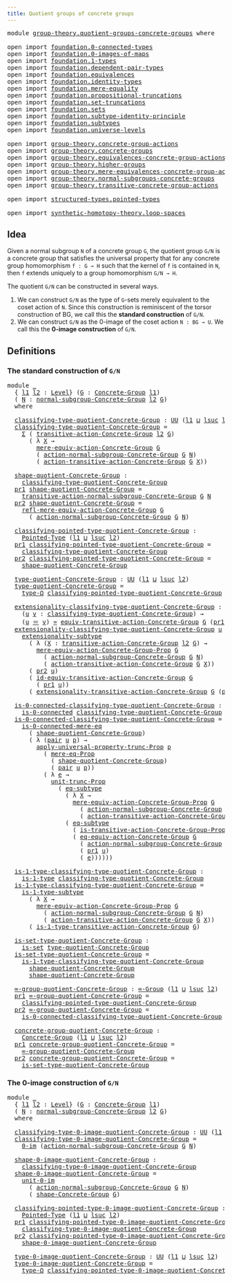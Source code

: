 ```yaml
---
title: Quotient groups of concrete groups
---
```


<pre class="Agda"><a id="60" class="Keyword">module</a> <a id="67" href="group-theory.quotient-groups-concrete-groups.html" class="Module">group-theory.quotient-groups-concrete-groups</a> <a id="112" class="Keyword">where</a>

<a id="119" class="Keyword">open</a> <a id="124" class="Keyword">import</a> <a id="131" href="foundation.0-connected-types.html" class="Module">foundation.0-connected-types</a>
<a id="160" class="Keyword">open</a> <a id="165" class="Keyword">import</a> <a id="172" href="foundation.0-images-of-maps.html" class="Module">foundation.0-images-of-maps</a>
<a id="200" class="Keyword">open</a> <a id="205" class="Keyword">import</a> <a id="212" href="foundation.1-types.html" class="Module">foundation.1-types</a>
<a id="231" class="Keyword">open</a> <a id="236" class="Keyword">import</a> <a id="243" href="foundation.dependent-pair-types.html" class="Module">foundation.dependent-pair-types</a>
<a id="275" class="Keyword">open</a> <a id="280" class="Keyword">import</a> <a id="287" href="foundation.equivalences.html" class="Module">foundation.equivalences</a>
<a id="311" class="Keyword">open</a> <a id="316" class="Keyword">import</a> <a id="323" href="foundation.identity-types.html" class="Module">foundation.identity-types</a>
<a id="349" class="Keyword">open</a> <a id="354" class="Keyword">import</a> <a id="361" href="foundation.mere-equality.html" class="Module">foundation.mere-equality</a>
<a id="386" class="Keyword">open</a> <a id="391" class="Keyword">import</a> <a id="398" href="foundation.propositional-truncations.html" class="Module">foundation.propositional-truncations</a>
<a id="435" class="Keyword">open</a> <a id="440" class="Keyword">import</a> <a id="447" href="foundation.set-truncations.html" class="Module">foundation.set-truncations</a>
<a id="474" class="Keyword">open</a> <a id="479" class="Keyword">import</a> <a id="486" href="foundation.sets.html" class="Module">foundation.sets</a>
<a id="502" class="Keyword">open</a> <a id="507" class="Keyword">import</a> <a id="514" href="foundation.subtype-identity-principle.html" class="Module">foundation.subtype-identity-principle</a>
<a id="552" class="Keyword">open</a> <a id="557" class="Keyword">import</a> <a id="564" href="foundation.subtypes.html" class="Module">foundation.subtypes</a>
<a id="584" class="Keyword">open</a> <a id="589" class="Keyword">import</a> <a id="596" href="foundation.universe-levels.html" class="Module">foundation.universe-levels</a>

<a id="624" class="Keyword">open</a> <a id="629" class="Keyword">import</a> <a id="636" href="group-theory.concrete-group-actions.html" class="Module">group-theory.concrete-group-actions</a>
<a id="672" class="Keyword">open</a> <a id="677" class="Keyword">import</a> <a id="684" href="group-theory.concrete-groups.html" class="Module">group-theory.concrete-groups</a>
<a id="713" class="Keyword">open</a> <a id="718" class="Keyword">import</a> <a id="725" href="group-theory.equivalences-concrete-group-actions.html" class="Module">group-theory.equivalences-concrete-group-actions</a>
<a id="774" class="Keyword">open</a> <a id="779" class="Keyword">import</a> <a id="786" href="group-theory.higher-groups.html" class="Module">group-theory.higher-groups</a>
<a id="813" class="Keyword">open</a> <a id="818" class="Keyword">import</a> <a id="825" href="group-theory.mere-equivalences-concrete-group-actions.html" class="Module">group-theory.mere-equivalences-concrete-group-actions</a>
<a id="879" class="Keyword">open</a> <a id="884" class="Keyword">import</a> <a id="891" href="group-theory.normal-subgroups-concrete-groups.html" class="Module">group-theory.normal-subgroups-concrete-groups</a>
<a id="937" class="Keyword">open</a> <a id="942" class="Keyword">import</a> <a id="949" href="group-theory.transitive-concrete-group-actions.html" class="Module">group-theory.transitive-concrete-group-actions</a>

<a id="997" class="Keyword">open</a> <a id="1002" class="Keyword">import</a> <a id="1009" href="structured-types.pointed-types.html" class="Module">structured-types.pointed-types</a>

<a id="1041" class="Keyword">open</a> <a id="1046" class="Keyword">import</a> <a id="1053" href="synthetic-homotopy-theory.loop-spaces.html" class="Module">synthetic-homotopy-theory.loop-spaces</a>
</pre>
## Idea

Given a normal subgroup `N` of a concrete group `G`, the quotient group `G/N` is a concrete group that satisfies the universal property that for any concrete group homomorphism `f : G → H` such that the kernel of `f` is contained in `N`, then `f` extends uniquely to a group homomorphism `G/N → H`.

The quotient `G/N` can be constructed in several ways.

1. We can construct `G/N` as the type of `G`-sets merely equivalent to the coset action of `N`. Since this construction is reminiscent of the torsor construction of BG, we call this the **standard construction** of `G/N`.
2. We can construct `G/N` as the 0-image of the coset action `N : BG → U`. We call this the **0-image construction** of `G/N`. 

## Definitions

### The standard construction of `G/N`

<pre class="Agda"><a id="1876" class="Keyword">module</a> <a id="1883" href="group-theory.quotient-groups-concrete-groups.html#1883" class="Module">_</a>
  <a id="1887" class="Symbol">{</a> <a id="1889" href="group-theory.quotient-groups-concrete-groups.html#1889" class="Bound">l1</a> <a id="1892" href="group-theory.quotient-groups-concrete-groups.html#1892" class="Bound">l2</a> <a id="1895" class="Symbol">:</a> <a id="1897" href="Agda.Primitive.html#597" class="Postulate">Level</a><a id="1902" class="Symbol">}</a> <a id="1904" class="Symbol">(</a><a id="1905" href="group-theory.quotient-groups-concrete-groups.html#1905" class="Bound">G</a> <a id="1907" class="Symbol">:</a> <a id="1909" href="group-theory.concrete-groups.html#2030" class="Function">Concrete-Group</a> <a id="1924" href="group-theory.quotient-groups-concrete-groups.html#1889" class="Bound">l1</a><a id="1926" class="Symbol">)</a>
  <a id="1930" class="Symbol">(</a> <a id="1932" href="group-theory.quotient-groups-concrete-groups.html#1932" class="Bound">N</a> <a id="1934" class="Symbol">:</a> <a id="1936" href="group-theory.normal-subgroups-concrete-groups.html#538" class="Function">normal-subgroup-Concrete-Group</a> <a id="1967" href="group-theory.quotient-groups-concrete-groups.html#1892" class="Bound">l2</a> <a id="1970" href="group-theory.quotient-groups-concrete-groups.html#1905" class="Bound">G</a><a id="1971" class="Symbol">)</a>
  <a id="1975" class="Keyword">where</a>

  <a id="1984" href="group-theory.quotient-groups-concrete-groups.html#1984" class="Function">classifying-type-quotient-Concrete-Group</a> <a id="2025" class="Symbol">:</a> <a id="2027" href="foundation-core.universe-levels.html#235" class="Primitive">UU</a> <a id="2030" class="Symbol">(</a><a id="2031" href="group-theory.quotient-groups-concrete-groups.html#1889" class="Bound">l1</a> <a id="2034" href="Agda.Primitive.html#810" class="Primitive Operator">⊔</a> <a id="2036" href="Agda.Primitive.html#780" class="Primitive">lsuc</a> <a id="2041" href="group-theory.quotient-groups-concrete-groups.html#1892" class="Bound">l2</a><a id="2043" class="Symbol">)</a>
  <a id="2047" href="group-theory.quotient-groups-concrete-groups.html#1984" class="Function">classifying-type-quotient-Concrete-Group</a> <a id="2088" class="Symbol">=</a>
    <a id="2094" href="foundation-core.dependent-pair-types.html#515" class="Record">Σ</a> <a id="2096" class="Symbol">(</a> <a id="2098" href="group-theory.transitive-concrete-group-actions.html#1707" class="Function">transitive-action-Concrete-Group</a> <a id="2131" href="group-theory.quotient-groups-concrete-groups.html#1892" class="Bound">l2</a> <a id="2134" href="group-theory.quotient-groups-concrete-groups.html#1905" class="Bound">G</a><a id="2135" class="Symbol">)</a>
      <a id="2143" class="Symbol">(</a> <a id="2145" class="Symbol">λ</a> <a id="2147" href="group-theory.quotient-groups-concrete-groups.html#2147" class="Bound">X</a> <a id="2149" class="Symbol">→</a>
        <a id="2159" href="group-theory.mere-equivalences-concrete-group-actions.html#807" class="Function">mere-equiv-action-Concrete-Group</a> <a id="2192" href="group-theory.quotient-groups-concrete-groups.html#1905" class="Bound">G</a>
        <a id="2202" class="Symbol">(</a> <a id="2204" href="group-theory.normal-subgroups-concrete-groups.html#1017" class="Function">action-normal-subgroup-Concrete-Group</a> <a id="2242" href="group-theory.quotient-groups-concrete-groups.html#1905" class="Bound">G</a> <a id="2244" href="group-theory.quotient-groups-concrete-groups.html#1932" class="Bound">N</a><a id="2245" class="Symbol">)</a>
        <a id="2255" class="Symbol">(</a> <a id="2257" href="group-theory.transitive-concrete-group-actions.html#2033" class="Function">action-transitive-action-Concrete-Group</a> <a id="2297" href="group-theory.quotient-groups-concrete-groups.html#1905" class="Bound">G</a> <a id="2299" href="group-theory.quotient-groups-concrete-groups.html#2147" class="Bound">X</a><a id="2300" class="Symbol">))</a>

  <a id="2306" href="group-theory.quotient-groups-concrete-groups.html#2306" class="Function">shape-quotient-Concrete-Group</a> <a id="2336" class="Symbol">:</a>
    <a id="2342" href="group-theory.quotient-groups-concrete-groups.html#1984" class="Function">classifying-type-quotient-Concrete-Group</a>
  <a id="2385" href="foundation-core.dependent-pair-types.html#605" class="Field">pr1</a> <a id="2389" href="group-theory.quotient-groups-concrete-groups.html#2306" class="Function">shape-quotient-Concrete-Group</a> <a id="2419" class="Symbol">=</a>
    <a id="2425" href="group-theory.normal-subgroups-concrete-groups.html#1206" class="Function">transitive-action-normal-subgroup-Concrete-Group</a> <a id="2474" href="group-theory.quotient-groups-concrete-groups.html#1905" class="Bound">G</a> <a id="2476" href="group-theory.quotient-groups-concrete-groups.html#1932" class="Bound">N</a>
  <a id="2480" href="foundation-core.dependent-pair-types.html#617" class="Field">pr2</a> <a id="2484" href="group-theory.quotient-groups-concrete-groups.html#2306" class="Function">shape-quotient-Concrete-Group</a> <a id="2514" class="Symbol">=</a>
    <a id="2520" href="group-theory.mere-equivalences-concrete-group-actions.html#1392" class="Function">refl-mere-equiv-action-Concrete-Group</a> <a id="2558" href="group-theory.quotient-groups-concrete-groups.html#1905" class="Bound">G</a>
      <a id="2566" class="Symbol">(</a> <a id="2568" href="group-theory.normal-subgroups-concrete-groups.html#1017" class="Function">action-normal-subgroup-Concrete-Group</a> <a id="2606" href="group-theory.quotient-groups-concrete-groups.html#1905" class="Bound">G</a> <a id="2608" href="group-theory.quotient-groups-concrete-groups.html#1932" class="Bound">N</a><a id="2609" class="Symbol">)</a>

  <a id="2614" href="group-theory.quotient-groups-concrete-groups.html#2614" class="Function">classifying-pointed-type-quotient-Concrete-Group</a> <a id="2663" class="Symbol">:</a>
    <a id="2669" href="structured-types.pointed-types.html#383" class="Function">Pointed-Type</a> <a id="2682" class="Symbol">(</a><a id="2683" href="group-theory.quotient-groups-concrete-groups.html#1889" class="Bound">l1</a> <a id="2686" href="Agda.Primitive.html#810" class="Primitive Operator">⊔</a> <a id="2688" href="Agda.Primitive.html#780" class="Primitive">lsuc</a> <a id="2693" href="group-theory.quotient-groups-concrete-groups.html#1892" class="Bound">l2</a><a id="2695" class="Symbol">)</a>
  <a id="2699" href="foundation-core.dependent-pair-types.html#605" class="Field">pr1</a> <a id="2703" href="group-theory.quotient-groups-concrete-groups.html#2614" class="Function">classifying-pointed-type-quotient-Concrete-Group</a> <a id="2752" class="Symbol">=</a>
    <a id="2758" href="group-theory.quotient-groups-concrete-groups.html#1984" class="Function">classifying-type-quotient-Concrete-Group</a>
  <a id="2801" href="foundation-core.dependent-pair-types.html#617" class="Field">pr2</a> <a id="2805" href="group-theory.quotient-groups-concrete-groups.html#2614" class="Function">classifying-pointed-type-quotient-Concrete-Group</a> <a id="2854" class="Symbol">=</a>
    <a id="2860" href="group-theory.quotient-groups-concrete-groups.html#2306" class="Function">shape-quotient-Concrete-Group</a>

  <a id="2893" href="group-theory.quotient-groups-concrete-groups.html#2893" class="Function">type-quotient-Concrete-Group</a> <a id="2922" class="Symbol">:</a> <a id="2924" href="foundation-core.universe-levels.html#235" class="Primitive">UU</a> <a id="2927" class="Symbol">(</a><a id="2928" href="group-theory.quotient-groups-concrete-groups.html#1889" class="Bound">l1</a> <a id="2931" href="Agda.Primitive.html#810" class="Primitive Operator">⊔</a> <a id="2933" href="Agda.Primitive.html#780" class="Primitive">lsuc</a> <a id="2938" href="group-theory.quotient-groups-concrete-groups.html#1892" class="Bound">l2</a><a id="2940" class="Symbol">)</a>
  <a id="2944" href="group-theory.quotient-groups-concrete-groups.html#2893" class="Function">type-quotient-Concrete-Group</a> <a id="2973" class="Symbol">=</a>
    <a id="2979" href="synthetic-homotopy-theory.loop-spaces.html#1115" class="Function">type-Ω</a> <a id="2986" href="group-theory.quotient-groups-concrete-groups.html#2614" class="Function">classifying-pointed-type-quotient-Concrete-Group</a>

  <a id="3038" href="group-theory.quotient-groups-concrete-groups.html#3038" class="Function">extensionality-classifying-type-quotient-Concrete-Group</a> <a id="3094" class="Symbol">:</a>
    <a id="3100" class="Symbol">(</a><a id="3101" href="group-theory.quotient-groups-concrete-groups.html#3101" class="Bound">u</a> <a id="3103" href="group-theory.quotient-groups-concrete-groups.html#3103" class="Bound">v</a> <a id="3105" class="Symbol">:</a> <a id="3107" href="group-theory.quotient-groups-concrete-groups.html#1984" class="Function">classifying-type-quotient-Concrete-Group</a><a id="3147" class="Symbol">)</a> <a id="3149" class="Symbol">→</a>
    <a id="3155" class="Symbol">(</a><a id="3156" href="group-theory.quotient-groups-concrete-groups.html#3101" class="Bound">u</a> <a id="3158" href="foundation-core.identity-types.html#1865" class="Function Operator">＝</a> <a id="3160" href="group-theory.quotient-groups-concrete-groups.html#3103" class="Bound">v</a><a id="3161" class="Symbol">)</a> <a id="3163" href="foundation-core.equivalences.html#1621" class="Function Operator">≃</a> <a id="3165" href="group-theory.transitive-concrete-group-actions.html#4859" class="Function">equiv-transitive-action-Concrete-Group</a> <a id="3204" href="group-theory.quotient-groups-concrete-groups.html#1905" class="Bound">G</a> <a id="3206" class="Symbol">(</a><a id="3207" href="foundation-core.dependent-pair-types.html#605" class="Field">pr1</a> <a id="3211" href="group-theory.quotient-groups-concrete-groups.html#3101" class="Bound">u</a><a id="3212" class="Symbol">)</a> <a id="3214" class="Symbol">(</a><a id="3215" href="foundation-core.dependent-pair-types.html#605" class="Field">pr1</a> <a id="3219" href="group-theory.quotient-groups-concrete-groups.html#3103" class="Bound">v</a><a id="3220" class="Symbol">)</a>
  <a id="3224" href="group-theory.quotient-groups-concrete-groups.html#3038" class="Function">extensionality-classifying-type-quotient-Concrete-Group</a> <a id="3280" href="group-theory.quotient-groups-concrete-groups.html#3280" class="Bound">u</a> <a id="3282" class="Symbol">=</a>
    <a id="3288" href="foundation-core.subtype-identity-principle.html#3143" class="Function">extensionality-subtype</a>
      <a id="3317" class="Symbol">(</a> <a id="3319" class="Symbol">λ</a> <a id="3321" class="Symbol">(</a><a id="3322" href="group-theory.quotient-groups-concrete-groups.html#3322" class="Bound">X</a> <a id="3324" class="Symbol">:</a> <a id="3326" href="group-theory.transitive-concrete-group-actions.html#1707" class="Function">transitive-action-Concrete-Group</a> <a id="3359" href="group-theory.quotient-groups-concrete-groups.html#1892" class="Bound">l2</a> <a id="3362" href="group-theory.quotient-groups-concrete-groups.html#1905" class="Bound">G</a><a id="3363" class="Symbol">)</a> <a id="3365" class="Symbol">→</a>
        <a id="3375" href="group-theory.mere-equivalences-concrete-group-actions.html#539" class="Function">mere-equiv-action-Concrete-Group-Prop</a> <a id="3413" href="group-theory.quotient-groups-concrete-groups.html#1905" class="Bound">G</a>
          <a id="3425" class="Symbol">(</a> <a id="3427" href="group-theory.normal-subgroups-concrete-groups.html#1017" class="Function">action-normal-subgroup-Concrete-Group</a> <a id="3465" href="group-theory.quotient-groups-concrete-groups.html#1905" class="Bound">G</a> <a id="3467" href="group-theory.quotient-groups-concrete-groups.html#1932" class="Bound">N</a><a id="3468" class="Symbol">)</a>
          <a id="3480" class="Symbol">(</a> <a id="3482" href="group-theory.transitive-concrete-group-actions.html#2033" class="Function">action-transitive-action-Concrete-Group</a> <a id="3522" href="group-theory.quotient-groups-concrete-groups.html#1905" class="Bound">G</a> <a id="3524" href="group-theory.quotient-groups-concrete-groups.html#3322" class="Bound">X</a><a id="3525" class="Symbol">))</a>
      <a id="3534" class="Symbol">(</a> <a id="3536" href="foundation-core.dependent-pair-types.html#617" class="Field">pr2</a> <a id="3540" href="group-theory.quotient-groups-concrete-groups.html#3280" class="Bound">u</a><a id="3541" class="Symbol">)</a>
      <a id="3549" class="Symbol">(</a> <a id="3551" href="group-theory.transitive-concrete-group-actions.html#6299" class="Function">id-equiv-transitive-action-Concrete-Group</a> <a id="3593" href="group-theory.quotient-groups-concrete-groups.html#1905" class="Bound">G</a>
        <a id="3603" class="Symbol">(</a> <a id="3605" href="foundation-core.dependent-pair-types.html#605" class="Field">pr1</a> <a id="3609" href="group-theory.quotient-groups-concrete-groups.html#3280" class="Bound">u</a><a id="3610" class="Symbol">))</a>
      <a id="3619" class="Symbol">(</a> <a id="3621" href="group-theory.transitive-concrete-group-actions.html#6527" class="Function">extensionality-transitive-action-Concrete-Group</a> <a id="3669" href="group-theory.quotient-groups-concrete-groups.html#1905" class="Bound">G</a> <a id="3671" class="Symbol">(</a><a id="3672" href="foundation-core.dependent-pair-types.html#605" class="Field">pr1</a> <a id="3676" href="group-theory.quotient-groups-concrete-groups.html#3280" class="Bound">u</a><a id="3677" class="Symbol">))</a>

  <a id="3683" href="group-theory.quotient-groups-concrete-groups.html#3683" class="Function">is-0-connected-classifying-type-quotient-Concrete-Group</a> <a id="3739" class="Symbol">:</a>
    <a id="3745" href="foundation.0-connected-types.html#1858" class="Function">is-0-connected</a> <a id="3760" href="group-theory.quotient-groups-concrete-groups.html#1984" class="Function">classifying-type-quotient-Concrete-Group</a>
  <a id="3803" href="group-theory.quotient-groups-concrete-groups.html#3683" class="Function">is-0-connected-classifying-type-quotient-Concrete-Group</a> <a id="3859" class="Symbol">=</a>
    <a id="3865" href="foundation.0-connected-types.html#2434" class="Function">is-0-connected-mere-eq</a>
      <a id="3894" class="Symbol">(</a> <a id="3896" href="group-theory.quotient-groups-concrete-groups.html#2306" class="Function">shape-quotient-Concrete-Group</a><a id="3925" class="Symbol">)</a>
      <a id="3933" class="Symbol">(</a> <a id="3935" class="Symbol">λ</a> <a id="3937" class="Symbol">(</a><a id="3938" href="foundation-core.dependent-pair-types.html#588" class="InductiveConstructor">pair</a> <a id="3943" href="group-theory.quotient-groups-concrete-groups.html#3943" class="Bound">u</a> <a id="3945" href="group-theory.quotient-groups-concrete-groups.html#3945" class="Bound">p</a><a id="3946" class="Symbol">)</a> <a id="3948" class="Symbol">→</a>
        <a id="3958" href="foundation.propositional-truncations.html#5775" class="Function">apply-universal-property-trunc-Prop</a> <a id="3994" href="group-theory.quotient-groups-concrete-groups.html#3945" class="Bound">p</a>
          <a id="4006" class="Symbol">(</a> <a id="4008" href="foundation.mere-equality.html#1117" class="Function">mere-eq-Prop</a>
            <a id="4033" class="Symbol">(</a> <a id="4035" href="group-theory.quotient-groups-concrete-groups.html#2306" class="Function">shape-quotient-Concrete-Group</a><a id="4064" class="Symbol">)</a>
            <a id="4078" class="Symbol">(</a> <a id="4080" href="foundation-core.dependent-pair-types.html#588" class="InductiveConstructor">pair</a> <a id="4085" href="group-theory.quotient-groups-concrete-groups.html#3943" class="Bound">u</a> <a id="4087" href="group-theory.quotient-groups-concrete-groups.html#3945" class="Bound">p</a><a id="4088" class="Symbol">))</a>
          <a id="4101" class="Symbol">(</a> <a id="4103" class="Symbol">λ</a> <a id="4105" href="group-theory.quotient-groups-concrete-groups.html#4105" class="Bound">e</a> <a id="4107" class="Symbol">→</a>
            <a id="4121" href="foundation.propositional-truncations.html#2293" class="Function">unit-trunc-Prop</a>
              <a id="4151" class="Symbol">(</a> <a id="4153" href="foundation-core.subtypes.html#3438" class="Function">eq-subtype</a>
                <a id="4180" class="Symbol">(</a> <a id="4182" class="Symbol">λ</a> <a id="4184" href="group-theory.quotient-groups-concrete-groups.html#4184" class="Bound">X</a> <a id="4186" class="Symbol">→</a>
                  <a id="4206" href="group-theory.mere-equivalences-concrete-group-actions.html#539" class="Function">mere-equiv-action-Concrete-Group-Prop</a> <a id="4244" href="group-theory.quotient-groups-concrete-groups.html#1905" class="Bound">G</a>
                    <a id="4266" class="Symbol">(</a> <a id="4268" href="group-theory.normal-subgroups-concrete-groups.html#1017" class="Function">action-normal-subgroup-Concrete-Group</a> <a id="4306" href="group-theory.quotient-groups-concrete-groups.html#1905" class="Bound">G</a> <a id="4308" href="group-theory.quotient-groups-concrete-groups.html#1932" class="Bound">N</a><a id="4309" class="Symbol">)</a>
                    <a id="4331" class="Symbol">(</a> <a id="4333" href="group-theory.transitive-concrete-group-actions.html#2033" class="Function">action-transitive-action-Concrete-Group</a> <a id="4373" href="group-theory.quotient-groups-concrete-groups.html#1905" class="Bound">G</a> <a id="4375" href="group-theory.quotient-groups-concrete-groups.html#4184" class="Bound">X</a><a id="4376" class="Symbol">))</a>
                <a id="4395" class="Symbol">(</a> <a id="4397" href="foundation-core.subtypes.html#3438" class="Function">eq-subtype</a>
                  <a id="4426" class="Symbol">(</a> <a id="4428" href="group-theory.transitive-concrete-group-actions.html#946" class="Function">is-transitive-action-Concrete-Group-Prop</a> <a id="4469" href="group-theory.quotient-groups-concrete-groups.html#1905" class="Bound">G</a><a id="4470" class="Symbol">)</a>
                  <a id="4490" class="Symbol">(</a> <a id="4492" href="group-theory.equivalences-concrete-group-actions.html#1946" class="Function">eq-equiv-action-Concrete-Group</a> <a id="4523" href="group-theory.quotient-groups-concrete-groups.html#1905" class="Bound">G</a>
                    <a id="4545" class="Symbol">(</a> <a id="4547" href="group-theory.normal-subgroups-concrete-groups.html#1017" class="Function">action-normal-subgroup-Concrete-Group</a> <a id="4585" href="group-theory.quotient-groups-concrete-groups.html#1905" class="Bound">G</a> <a id="4587" href="group-theory.quotient-groups-concrete-groups.html#1932" class="Bound">N</a><a id="4588" class="Symbol">)</a>
                    <a id="4610" class="Symbol">(</a> <a id="4612" href="foundation-core.dependent-pair-types.html#605" class="Field">pr1</a> <a id="4616" href="group-theory.quotient-groups-concrete-groups.html#3943" class="Bound">u</a><a id="4617" class="Symbol">)</a>
                    <a id="4639" class="Symbol">(</a> <a id="4641" href="group-theory.quotient-groups-concrete-groups.html#4105" class="Bound">e</a><a id="4642" class="Symbol">))))))</a>

  <a id="4652" href="group-theory.quotient-groups-concrete-groups.html#4652" class="Function">is-1-type-classifying-type-quotient-Concrete-Group</a> <a id="4703" class="Symbol">:</a>
    <a id="4709" href="foundation-core.1-types.html#807" class="Function">is-1-type</a> <a id="4719" href="group-theory.quotient-groups-concrete-groups.html#1984" class="Function">classifying-type-quotient-Concrete-Group</a>
  <a id="4762" href="group-theory.quotient-groups-concrete-groups.html#4652" class="Function">is-1-type-classifying-type-quotient-Concrete-Group</a> <a id="4813" class="Symbol">=</a>
    <a id="4819" href="foundation-core.subtypes.html#5468" class="Function">is-1-type-subtype</a>
      <a id="4843" class="Symbol">(</a> <a id="4845" class="Symbol">λ</a> <a id="4847" href="group-theory.quotient-groups-concrete-groups.html#4847" class="Bound">X</a> <a id="4849" class="Symbol">→</a>
        <a id="4859" href="group-theory.mere-equivalences-concrete-group-actions.html#539" class="Function">mere-equiv-action-Concrete-Group-Prop</a> <a id="4897" href="group-theory.quotient-groups-concrete-groups.html#1905" class="Bound">G</a>
          <a id="4909" class="Symbol">(</a> <a id="4911" href="group-theory.normal-subgroups-concrete-groups.html#1017" class="Function">action-normal-subgroup-Concrete-Group</a> <a id="4949" href="group-theory.quotient-groups-concrete-groups.html#1905" class="Bound">G</a> <a id="4951" href="group-theory.quotient-groups-concrete-groups.html#1932" class="Bound">N</a><a id="4952" class="Symbol">)</a>
          <a id="4964" class="Symbol">(</a> <a id="4966" href="group-theory.transitive-concrete-group-actions.html#2033" class="Function">action-transitive-action-Concrete-Group</a> <a id="5006" href="group-theory.quotient-groups-concrete-groups.html#1905" class="Bound">G</a> <a id="5008" href="group-theory.quotient-groups-concrete-groups.html#4847" class="Bound">X</a><a id="5009" class="Symbol">))</a>
      <a id="5018" class="Symbol">(</a> <a id="5020" href="group-theory.transitive-concrete-group-actions.html#9439" class="Function">is-1-type-transitive-action-Concrete-Group</a> <a id="5063" href="group-theory.quotient-groups-concrete-groups.html#1905" class="Bound">G</a><a id="5064" class="Symbol">)</a>

  <a id="5069" href="group-theory.quotient-groups-concrete-groups.html#5069" class="Function">is-set-type-quotient-Concrete-Group</a> <a id="5105" class="Symbol">:</a>
    <a id="5111" href="foundation-core.sets.html#1113" class="Function">is-set</a> <a id="5118" href="group-theory.quotient-groups-concrete-groups.html#2893" class="Function">type-quotient-Concrete-Group</a>
  <a id="5149" href="group-theory.quotient-groups-concrete-groups.html#5069" class="Function">is-set-type-quotient-Concrete-Group</a> <a id="5185" class="Symbol">=</a>
    <a id="5191" href="group-theory.quotient-groups-concrete-groups.html#4652" class="Function">is-1-type-classifying-type-quotient-Concrete-Group</a>
      <a id="5248" href="group-theory.quotient-groups-concrete-groups.html#2306" class="Function">shape-quotient-Concrete-Group</a>
      <a id="5284" href="group-theory.quotient-groups-concrete-groups.html#2306" class="Function">shape-quotient-Concrete-Group</a>

  <a id="5317" href="group-theory.quotient-groups-concrete-groups.html#5317" class="Function">∞-group-quotient-Concrete-Group</a> <a id="5349" class="Symbol">:</a> <a id="5351" href="group-theory.higher-groups.html#1626" class="Function">∞-Group</a> <a id="5359" class="Symbol">(</a><a id="5360" href="group-theory.quotient-groups-concrete-groups.html#1889" class="Bound">l1</a> <a id="5363" href="Agda.Primitive.html#810" class="Primitive Operator">⊔</a> <a id="5365" href="Agda.Primitive.html#780" class="Primitive">lsuc</a> <a id="5370" href="group-theory.quotient-groups-concrete-groups.html#1892" class="Bound">l2</a><a id="5372" class="Symbol">)</a>
  <a id="5376" href="foundation-core.dependent-pair-types.html#605" class="Field">pr1</a> <a id="5380" href="group-theory.quotient-groups-concrete-groups.html#5317" class="Function">∞-group-quotient-Concrete-Group</a> <a id="5412" class="Symbol">=</a>
    <a id="5418" href="group-theory.quotient-groups-concrete-groups.html#2614" class="Function">classifying-pointed-type-quotient-Concrete-Group</a>
  <a id="5469" href="foundation-core.dependent-pair-types.html#617" class="Field">pr2</a> <a id="5473" href="group-theory.quotient-groups-concrete-groups.html#5317" class="Function">∞-group-quotient-Concrete-Group</a> <a id="5505" class="Symbol">=</a>
    <a id="5511" href="group-theory.quotient-groups-concrete-groups.html#3683" class="Function">is-0-connected-classifying-type-quotient-Concrete-Group</a>

  <a id="5570" href="group-theory.quotient-groups-concrete-groups.html#5570" class="Function">concrete-group-quotient-Concrete-Group</a> <a id="5609" class="Symbol">:</a>
    <a id="5615" href="group-theory.concrete-groups.html#2030" class="Function">Concrete-Group</a> <a id="5630" class="Symbol">(</a><a id="5631" href="group-theory.quotient-groups-concrete-groups.html#1889" class="Bound">l1</a> <a id="5634" href="Agda.Primitive.html#810" class="Primitive Operator">⊔</a> <a id="5636" href="Agda.Primitive.html#780" class="Primitive">lsuc</a> <a id="5641" href="group-theory.quotient-groups-concrete-groups.html#1892" class="Bound">l2</a><a id="5643" class="Symbol">)</a>
  <a id="5647" href="foundation-core.dependent-pair-types.html#605" class="Field">pr1</a> <a id="5651" href="group-theory.quotient-groups-concrete-groups.html#5570" class="Function">concrete-group-quotient-Concrete-Group</a> <a id="5690" class="Symbol">=</a>
    <a id="5696" href="group-theory.quotient-groups-concrete-groups.html#5317" class="Function">∞-group-quotient-Concrete-Group</a>
  <a id="5730" href="foundation-core.dependent-pair-types.html#617" class="Field">pr2</a> <a id="5734" href="group-theory.quotient-groups-concrete-groups.html#5570" class="Function">concrete-group-quotient-Concrete-Group</a> <a id="5773" class="Symbol">=</a>
    <a id="5779" href="group-theory.quotient-groups-concrete-groups.html#5069" class="Function">is-set-type-quotient-Concrete-Group</a>
</pre>
### The 0-image construction of `G/N`

<pre class="Agda"><a id="5867" class="Keyword">module</a> <a id="5874" href="group-theory.quotient-groups-concrete-groups.html#5874" class="Module">_</a>
  <a id="5878" class="Symbol">{</a> <a id="5880" href="group-theory.quotient-groups-concrete-groups.html#5880" class="Bound">l1</a> <a id="5883" href="group-theory.quotient-groups-concrete-groups.html#5883" class="Bound">l2</a> <a id="5886" class="Symbol">:</a> <a id="5888" href="Agda.Primitive.html#597" class="Postulate">Level</a><a id="5893" class="Symbol">}</a> <a id="5895" class="Symbol">(</a><a id="5896" href="group-theory.quotient-groups-concrete-groups.html#5896" class="Bound">G</a> <a id="5898" class="Symbol">:</a> <a id="5900" href="group-theory.concrete-groups.html#2030" class="Function">Concrete-Group</a> <a id="5915" href="group-theory.quotient-groups-concrete-groups.html#5880" class="Bound">l1</a><a id="5917" class="Symbol">)</a>
  <a id="5921" class="Symbol">(</a> <a id="5923" href="group-theory.quotient-groups-concrete-groups.html#5923" class="Bound">N</a> <a id="5925" class="Symbol">:</a> <a id="5927" href="group-theory.normal-subgroups-concrete-groups.html#538" class="Function">normal-subgroup-Concrete-Group</a> <a id="5958" href="group-theory.quotient-groups-concrete-groups.html#5883" class="Bound">l2</a> <a id="5961" href="group-theory.quotient-groups-concrete-groups.html#5896" class="Bound">G</a><a id="5962" class="Symbol">)</a>
  <a id="5966" class="Keyword">where</a>

  <a id="5975" href="group-theory.quotient-groups-concrete-groups.html#5975" class="Function">classifying-type-0-image-quotient-Concrete-Group</a> <a id="6024" class="Symbol">:</a> <a id="6026" href="foundation-core.universe-levels.html#235" class="Primitive">UU</a> <a id="6029" class="Symbol">(</a><a id="6030" href="group-theory.quotient-groups-concrete-groups.html#5880" class="Bound">l1</a> <a id="6033" href="Agda.Primitive.html#810" class="Primitive Operator">⊔</a> <a id="6035" href="Agda.Primitive.html#780" class="Primitive">lsuc</a> <a id="6040" href="group-theory.quotient-groups-concrete-groups.html#5883" class="Bound">l2</a><a id="6042" class="Symbol">)</a>
  <a id="6046" href="group-theory.quotient-groups-concrete-groups.html#5975" class="Function">classifying-type-0-image-quotient-Concrete-Group</a> <a id="6095" class="Symbol">=</a>
    <a id="6101" href="foundation.0-images-of-maps.html#738" class="Function">0-im</a> <a id="6106" class="Symbol">(</a><a id="6107" href="group-theory.normal-subgroups-concrete-groups.html#1017" class="Function">action-normal-subgroup-Concrete-Group</a> <a id="6145" href="group-theory.quotient-groups-concrete-groups.html#5896" class="Bound">G</a> <a id="6147" href="group-theory.quotient-groups-concrete-groups.html#5923" class="Bound">N</a><a id="6148" class="Symbol">)</a>

  <a id="6153" href="group-theory.quotient-groups-concrete-groups.html#6153" class="Function">shape-0-image-quotient-Concrete-Group</a> <a id="6191" class="Symbol">:</a>
    <a id="6197" href="group-theory.quotient-groups-concrete-groups.html#5975" class="Function">classifying-type-0-image-quotient-Concrete-Group</a>
  <a id="6248" href="group-theory.quotient-groups-concrete-groups.html#6153" class="Function">shape-0-image-quotient-Concrete-Group</a> <a id="6286" class="Symbol">=</a>
    <a id="6292" href="foundation.0-images-of-maps.html#788" class="Function">unit-0-im</a>
      <a id="6308" class="Symbol">(</a> <a id="6310" href="group-theory.normal-subgroups-concrete-groups.html#1017" class="Function">action-normal-subgroup-Concrete-Group</a> <a id="6348" href="group-theory.quotient-groups-concrete-groups.html#5896" class="Bound">G</a> <a id="6350" href="group-theory.quotient-groups-concrete-groups.html#5923" class="Bound">N</a><a id="6351" class="Symbol">)</a>
      <a id="6359" class="Symbol">(</a> <a id="6361" href="group-theory.concrete-groups.html#2561" class="Function">shape-Concrete-Group</a> <a id="6382" href="group-theory.quotient-groups-concrete-groups.html#5896" class="Bound">G</a><a id="6383" class="Symbol">)</a>

  <a id="6388" href="group-theory.quotient-groups-concrete-groups.html#6388" class="Function">classifying-pointed-type-0-image-quotient-Concrete-Group</a> <a id="6445" class="Symbol">:</a>
    <a id="6451" href="structured-types.pointed-types.html#383" class="Function">Pointed-Type</a> <a id="6464" class="Symbol">(</a><a id="6465" href="group-theory.quotient-groups-concrete-groups.html#5880" class="Bound">l1</a> <a id="6468" href="Agda.Primitive.html#810" class="Primitive Operator">⊔</a> <a id="6470" href="Agda.Primitive.html#780" class="Primitive">lsuc</a> <a id="6475" href="group-theory.quotient-groups-concrete-groups.html#5883" class="Bound">l2</a><a id="6477" class="Symbol">)</a>
  <a id="6481" href="foundation-core.dependent-pair-types.html#605" class="Field">pr1</a> <a id="6485" href="group-theory.quotient-groups-concrete-groups.html#6388" class="Function">classifying-pointed-type-0-image-quotient-Concrete-Group</a> <a id="6542" class="Symbol">=</a>
    <a id="6548" href="group-theory.quotient-groups-concrete-groups.html#5975" class="Function">classifying-type-0-image-quotient-Concrete-Group</a>
  <a id="6599" href="foundation-core.dependent-pair-types.html#617" class="Field">pr2</a> <a id="6603" href="group-theory.quotient-groups-concrete-groups.html#6388" class="Function">classifying-pointed-type-0-image-quotient-Concrete-Group</a> <a id="6660" class="Symbol">=</a>
    <a id="6666" href="group-theory.quotient-groups-concrete-groups.html#6153" class="Function">shape-0-image-quotient-Concrete-Group</a>

  <a id="6707" href="group-theory.quotient-groups-concrete-groups.html#6707" class="Function">type-0-image-quotient-Concrete-Group</a> <a id="6744" class="Symbol">:</a> <a id="6746" href="foundation-core.universe-levels.html#235" class="Primitive">UU</a> <a id="6749" class="Symbol">(</a><a id="6750" href="group-theory.quotient-groups-concrete-groups.html#5880" class="Bound">l1</a> <a id="6753" href="Agda.Primitive.html#810" class="Primitive Operator">⊔</a> <a id="6755" href="Agda.Primitive.html#780" class="Primitive">lsuc</a> <a id="6760" href="group-theory.quotient-groups-concrete-groups.html#5883" class="Bound">l2</a><a id="6762" class="Symbol">)</a>
  <a id="6766" href="group-theory.quotient-groups-concrete-groups.html#6707" class="Function">type-0-image-quotient-Concrete-Group</a> <a id="6803" class="Symbol">=</a>
    <a id="6809" href="synthetic-homotopy-theory.loop-spaces.html#1115" class="Function">type-Ω</a> <a id="6816" href="group-theory.quotient-groups-concrete-groups.html#6388" class="Function">classifying-pointed-type-0-image-quotient-Concrete-Group</a>
</pre>